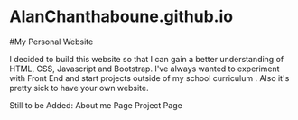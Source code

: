 # AlanChanthaboune.github.io
#My Personal Website

I decided to build this website so that I can gain a better understanding of HTML, CSS, Javascript and Bootstrap.
I've always wanted to experiment with Front End and start projects outside of my school curriculum .  Also it's pretty sick to have your own website.

Still to be Added:
About me Page
Project Page
